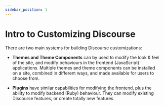 ```yaml
---
sidebar_position: 1
---
```


# Intro to Customizing Discourse

There are two main systems for building Discourse customizations:

- **Themes and Theme Components** can by used to modify the look & feel of the site, and modify behaviours in the frontend (JavaScript) applications. Multiple themes and theme components can be installed on a site, combined in different ways, and made available for users to choose from.

- **Plugins** have similar capabilities for modifying the frontend, plus the ability to modify backend (Ruby) behaviour. They can modify existing Discourse features, or create totally new features.
